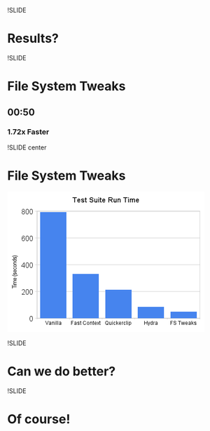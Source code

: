!SLIDE
# Results?

!SLIDE
# File System Tweaks
## **00:50**
### 1.72x Faster

!SLIDE center
# File System Tweaks
![results.png](results.png)

!SLIDE
# Can we do better?

!SLIDE 
# Of course!

